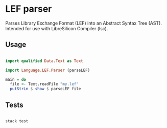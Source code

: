 # LEF parser

Parses Library Exchange Format (LEF) into an Abstract Syntax Tree (AST). Intended for use with LibreSilicon Compiler (lsc).

## Usage

```haskell

import qualified Data.Text as Text

import Language.LEF.Parser (parseLEF)

main = do
  file <- Text.readFile "my.lef"
  putStrLn $ show $ parseLEF file

```

## Tests

```bash

stack test

```
